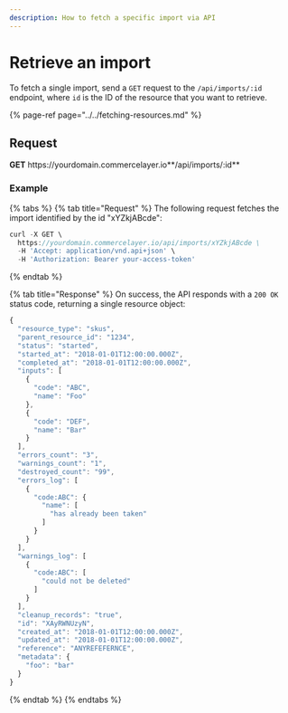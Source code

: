 ```yaml
---
description: How to fetch a specific import via API
---
```


# Retrieve an import

To fetch a single import, send a `GET` request to the `/api/imports/:id` endpoint, where `id` is the ID of the resource that you want to retrieve.

{% page-ref page="../../fetching-resources.md" %}

## Request

**GET** https://<i></i>yourdomain.commercelayer.io**/api/imports/:id**

### **Example**

{% tabs %}
{% tab title="Request" %}
The following request fetches the import identified by the id "xYZkjABcde":

```javascript
curl -X GET \
  https://yourdomain.commercelayer.io/api/imports/xYZkjABcde \
  -H 'Accept: application/vnd.api+json' \
  -H 'Authorization: Bearer your-access-token'
```
{% endtab %}

{% tab title="Response" %}
On success, the API responds with a `200 OK` status code, returning a single resource object:

```javascript
{
  "resource_type": "skus",
  "parent_resource_id": "1234",
  "status": "started",
  "started_at": "2018-01-01T12:00:00.000Z",
  "completed_at": "2018-01-01T12:00:00.000Z",
  "inputs": [
    {
      "code": "ABC",
      "name": "Foo"
    },
    {
      "code": "DEF",
      "name": "Bar"
    }
  ],
  "errors_count": "3",
  "warnings_count": "1",
  "destroyed_count": "99",
  "errors_log": [
    {
      "code:ABC": {
        "name": [
          "has already been taken"
        ]
      }
    }
  ],
  "warnings_log": [
    {
      "code:ABC": [
        "could not be deleted"
      ]
    }
  ],
  "cleanup_records": "true",
  "id": "XAyRWNUzyN",
  "created_at": "2018-01-01T12:00:00.000Z",
  "updated_at": "2018-01-01T12:00:00.000Z",
  "reference": "ANYREFEFERNCE",
  "metadata": {
    "foo": "bar"
  }
}
```
{% endtab %}
{% endtabs %}
